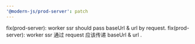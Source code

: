 ```yaml
---
'@modern-js/prod-server': patch
---
```


fix(prod-server): worker ssr should pass baseUrl & url by request.
fix(prod-server): worker ssr 通过 request 应该传递 baseUrl & url .
